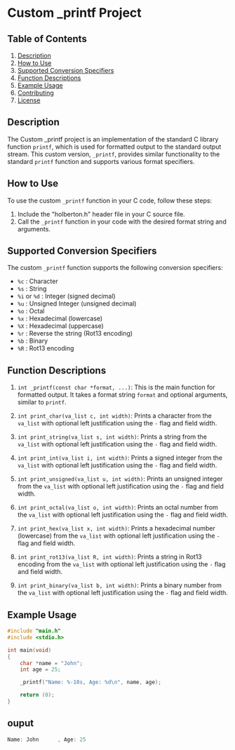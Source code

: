 # Custom _printf Project

## Table of Contents
1. [Description](#description)
2. [How to Use](#how-to-use)
3. [Supported Conversion Specifiers](#supported-conversion-specifiers)
4. [Function Descriptions](#function-descriptions)
5. [Example Usage](#example-usage)
6. [Contributing](#contributing)
7. [License](#license)

## Description
The Custom _printf project is an implementation of the standard C library function `printf`, which is used for formatted output to the standard output stream. This custom version, `_printf`, provides similar functionality to the standard `printf` function and supports various format specifiers.

## How to Use
To use the custom `_printf` function in your C code, follow these steps:
1. Include the "holberton.h" header file in your C source file.
2. Call the `_printf` function in your code with the desired format string and arguments.

## Supported Conversion Specifiers
The custom `_printf` function supports the following conversion specifiers:
- `%c` : Character
- `%s` : String
- `%i` or `%d` : Integer (signed decimal)
- `%u` : Unsigned Integer (unsigned decimal)
- `%o` : Octal
- `%x` : Hexadecimal (lowercase)
- `%X` : Hexadecimal (uppercase)
- `%r` : Reverse the string (Rot13 encoding)
- `%b` : Binary
- `%R` : Rot13 encoding

## Function Descriptions
1. `int _printf(const char *format, ...)`: This is the main function for formatted output. It takes a format string `format` and optional arguments, similar to `printf`.

2. `int print_char(va_list c, int width)`: Prints a character from the `va_list` with optional left justification using the `-` flag and field width.

3. `int print_string(va_list s, int width)`: Prints a string from the `va_list` with optional left justification using the `-` flag and field width.

4. `int print_int(va_list i, int width)`: Prints a signed integer from the `va_list` with optional left justification using the `-` flag and field width.

5. `int print_unsigned(va_list u, int width)`: Prints an unsigned integer from the `va_list` with optional left justification using the `-` flag and field width.

6. `int print_octal(va_list o, int width)`: Prints an octal number from the `va_list` with optional left justification using the `-` flag and field width.

7. `int print_hex(va_list x, int width)`: Prints a hexadecimal number (lowercase) from the `va_list` with optional left justification using the `-` flag and field width.

8. `int print_rot13(va_list R, int width)`: Prints a string in Rot13 encoding from the `va_list` with optional left justification using the `-` flag and field width.

9. `int print_binary(va_list b, int width)`: Prints a binary number from the `va_list` with optional left justification using the `-` flag and field width.

## Example Usage
```c
#include "main.h"
#include <stdio.h>

int main(void)
{
    char *name = "John";
    int age = 25;

    _printf("Name: %-10s, Age: %d\n", name, age);

    return (0);
}
```
## ouput
```c
Name: John      , Age: 25

